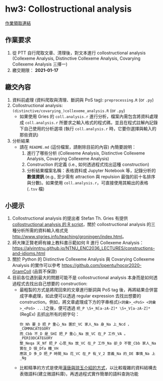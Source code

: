 # hw3: Collostructional analysis

[作業領取連結](https://classroom.github.com/a/ByIsoop2)


## 作業要求

1. 從 PTT 自行爬取文章、清理後，對文本進行 collostructional analysis (Collexeme Analysis, Distinctive Collexeme Analysis, Covarying Collexeme Analysis 三擇一)
2. 繳交期限： **2021-01-17**


## 繳交內容

1. 資料前處理 (資料爬取與清理、斷詞與 PoS tag): `preprocessing.R` (or `.py`)
1. Collostructional analysis: `(distinctive/covarying_)collexeme_analysis.R` (or `.py`)
    - 如果使用 Gries 的 `coll.analysis.r` 進行分析，檔案內需包含將資料處理成 `coll.analysis.r` 所要求之輸入格式的程式碼，並且在程式註解內記錄下自己使用的分析選項 (執行 `coll.analysis.r` 時，它要你選擇與輸入的那些資訊)
1. 分析結果
    - 請在 `README.md` (這份檔案，請刪除目前的內容) 內簡要說明：
        1. 進行了哪些分析 (Collexeme Analysis, Distinctive Collexeme Analysis, Covarying Collexeme Analysis)
        2. Construction 的定義 (i.e., 如何透過程式找出這種 construction)
        3. 分析結果檔案名稱：表格資料或 Jupyter Notebook 等，記錄分析的**數值資訊** (e.g., 至少需有 attraction 與 repulsion 最強的前十名排序與分數)。如果使用 `coll.analysis.r`，可直接使用其輸出的表格 (`.tsv` 檔)


## 小提示

1. Collostructional analysis 的提出者 Stefan Th. Gries 有提供 [collostructional analysis 的 R script](http://www.stgries.info/teaching/groningen/coll.analysis.r)，關於 collostructional analysis 的三種分析所需的資料輸入格式見 <http://www.stgries.info/teaching/groningen/index.html>。
1. 師大陳正賢老師有線上教科書示範如何 R 進行 Collexeme Analysis：<https://alvinntnu.github.io/NTNU_ENC2036_LECTURES/constructions-and-idioms.html>
1. 關於 Python 的 Distinctive Collexeme Analysis 與 Covarying Collexeme Analysis 的實作可以參考 <https://github.com/lopentu/hocor2020-GramColl> (品質不保證)
1. 目前各位遇到最大的問題可能不是 collostructional analysis 本身而是如何透過程式去找出自己想要的 construction:
    - 最粗製的方式是將爬回來的文章進行斷詞與 PoS tag 後，再將結果合併當成字串處理，如此便可以透過 regular expression 去找出想要的 construction。例如，將文章處理成下方的字串格式(`<詞彙>_<PoS> <詞彙>_<PoS> ...`)之後，便可透過 `把_P \S+_N[a-zA-Z]* \S+_V[a-zA-Z]*`(RegEx) 去抓出所有的把字句：
      ```
      你_Nh 要_D 把_P 重心_Na 置於_VC 家人_Na 身_Na 上_Ncd ，_COMMACATEGORY
      而_Cbb 不_D 是_SHI 把_P 重心_Na 放_VC 在_P 工作_VA 。_PERIODCATEGORY
      整_Neqa 天_Nf 把_P 心思_Na 放_VC 在_P 工作_Na 卻_D 不管_Cbb 家人_Na 實在_D 很_Dfa 糟_VH
      應該_D 多_D 把_P 時間_Na 花_VC 在_P 有_V_2 意義_Na 的_DE 事情_Na 上_Ng
      ```
    - 比較精準的方式是使用[漢唐與琼玉介紹的方式](https://docs.google.com/presentation/d/1c_xfgZI5YUCJSanj7l_E9O_0MYGOlZD1vqFSuv6Rp0I)，以比較複雜的資料結構去表徵語料(建立微語料庫)，再透過程式實作簡單的語料查詢功能
